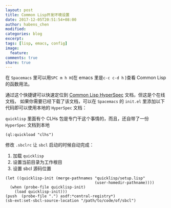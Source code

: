 ```yaml
---
layout: post
title: Common Lisp开发环境设置
date: 2017-12-05T20:51:54+08:00
author: habens_chen
modified:
categories: blog
excerpt:
tags: [lisp, emacs, config]
image:
  feature:
comments: true
share: true
---
```


在 `Spacemacs` 里可以用`SPC m h H`(在 emacs 里是`c-c c-d h` )查看 Common Lisp 的函数用法。

通过这个快捷键可以快速定位到 [Common Lisp HyperSpec](http://www.lispworks.com/documentation/HyperSpec/Front/index.htm) 文档，但这是个在线文档， 如果你需要已经下载了该文档，可以在 `Spacemacs` 的 `init.el` 里添加以下代码即可以使用本地的 `HyperSpec` 文档：


`quicklisp` 里面有个 CLHs 包是专门干这个事情的，而且，还自带了一份 `HyperSpec` 文档到本地


```common_lisp
(ql:quickload "clhs") 
```


修改 `.sbclrc` 让 `sbcl` 启动的时候自动完成：
1. 加载 `quicklisp` 
2. 设置当前目录为工作根目
3. 设置 sbcl 源码位置

```common_lisp
(let ((quicklisp-init (merge-pathnames "quicklisp/setup.lisp"
                                       (user-homedir-pathname))))
  (when (probe-file quicklisp-init)
    (load quicklisp-init)))
(push  (probe-file ".") asdf:*central-registry*)
(sb-ext:set-sbcl-source-location "/path/to/code/of/sbcl")
```
